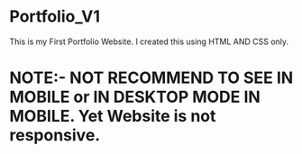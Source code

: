 # Portfolio_V1
This is my First Portfolio Website. 
I created this using HTML AND CSS only.
# NOTE:- NOT RECOMMEND TO SEE IN MOBILE or IN DESKTOP MODE IN MOBILE. Yet Website is not responsive.

